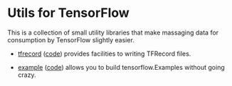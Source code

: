 # Utils for TensorFlow

This is a collection of small utility libraries that make massaging
data for consumption by TensorFlow slightly easier.

* [tfrecord](https://godoc.org/github.com/ryszard/tfutils/go/tfrecord)
  ([code](https://github.com/ryszard/tfutils/tree/master/go/tfrecord))
  provides facilities to writing TFRecord files.

* [example](https://godoc.org/github.com/ryszard/tfutils/go/example)
  ([code](https://github.com/ryszard/tfutils/tree/master/go/example))
  allows you to build tensorflow.Examples without going crazy.